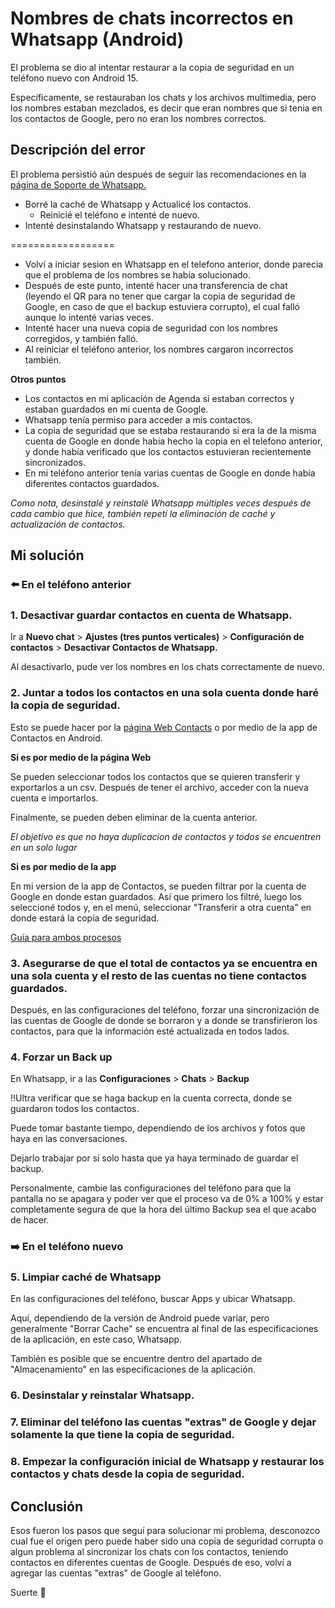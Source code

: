 # Nombres de chats incorrectos en Whatsapp (Android) 

El problema se dio al intentar restaurar a la copia de seguridad en un teléfono nuevo con Android 15.

Específicamente, se restauraban los chats y los archivos multimedia, pero los nombres estaban mezclados, es decir que eran nombres que si tenia en los contactos de Google, pero no eran los nombres correctos.

## Descripción del error
El problema persistió aún después de seguir las recomendaciones en la [página de Soporte de Whatsapp.](https://faq.whatsapp.com/522615322631338/?helpref=uf_share)
- Borré la caché de Whatsapp y Actualicé los contactos.
  -  Reinicié el teléfono e intenté de nuevo.
- Intenté desinstalando Whatsapp y restaurando de nuevo.
   
 ==================
 - Volví a iniciar sesion en Whatsapp en el telefono anterior, donde parecia que el problema de los nombres se había solucionado.
 - Después de este punto, intenté hacer una transferencia de chat (leyendo el QR para no tener que cargar la copia de seguridad de Google, en caso de que el backup estuviera corrupto), el cual falló aunque lo intenté varias veces.
 - Intenté hacer una nueva copia de seguridad con los nombres corregidos, y también falló.
 - Al reiniciar el teléfono anterior, los nombres cargaron incorrectos también.
 
 **Otros puntos**

 - Los contactos en mi aplicación de Agenda si estaban correctos y estaban guardados en mi cuenta de Google.
 - Whatsapp tenía permiso para acceder a mis contactos.
 - La copia de seguridad que se estaba restaurando si era la de la misma cuenta de Google en donde habia hecho la copia en el telefono anterior, y donde había verificado que los contactos estuvieran recientemente sincronizados. 
 - En mi teléfono anterior tenía varias cuentas de Google en donde había diferentes contactos guardados.
   
 *Como nota, desinstalé y reinstalé Whatsapp múltiples veces después de cada cambio que hice, también repetí la eliminación de caché y actualización de contactos.*


## Mi solución

### ⬅️ En el teléfono anterior
### 1. Desactivar guardar contactos en cuenta de Whatsapp.

Ir a **Nuevo chat** > **Ajustes (tres puntos verticales)** > **Configuración de contactos**  > **Desactivar Contactos de Whatsapp.**

Al desactivarlo, pude ver los nombres en los chats correctamente de nuevo. 

### 2. Juntar a todos los contactos en una sola cuenta donde haré la copia de seguridad. 

Esto se puede hacer por la [página Web Contacts](https://contacts.google.com/) o por medio de la app de Contactos en Android. 

**Si es por medio de la página Web**

Se pueden seleccionar todos los contactos que se quieren transferir y exportarlos a un csv. Después de tener el archivo, acceder con la nueva cuenta e importarlos. 

Finalmente, se pueden deben eliminar de la cuenta anterior. 

*El objetivo es que no haya duplicacion de contactos y todos se encuentren en un solo lugar* 

**Si es por medio de la app**

En mi version de la app de Contactos, se pueden filtrar por la cuenta de Google en donde estan guardados. Así que primero los filtré, luego los seleccioné todos y, en el menú, seleccionar "Transferir a otra cuenta" en donde estará la copia de seguridad. 

[Guía para ambos procesos](https://www.technipages.com/transfer-contacts-gmail-account/)

### 3. Asegurarse de que el total de contactos ya se encuentra en una sola cuenta y el resto de las cuentas no tiene contactos guardados. 

Después, en las configuraciones del teléfono, forzar una sincronización de las cuentas de Google de donde se borraron y a donde se transfirieron los contactos, para que la información esté actualizada en todos lados. 

### 4. Forzar un Back up 

En Whatsapp, ir a las **Configuraciones**  > **Chats**  > **Backup** 

‼️Ultra verificar que se haga backup en la cuenta correcta, donde se guardaron todos los contactos. 

Puede tomar bastante tiempo, dependiendo de los archivos y fotos que haya en las conversaciones. 

Dejarlo trabajar por si solo hasta que ya haya terminado de guardar el backup.

Personalmente, cambie las configuraciones del teléfono para que la pantalla no se apagara y poder ver que el proceso va de 0% a 100% y estar completamente segura de que la hora del último Backup sea el que acabo de hacer.

### ➡️ En el teléfono nuevo
### 5. Limpiar caché de Whatsapp 

En las configuraciones del teléfono, buscar Apps y ubicar Whatsapp. 

Aquí, dependiendo de la versión de Android puede variar, pero generalmente "Borrar Cache" se encuentra al final de las especificaciones de la aplicación, en este caso, Whatsapp. 

También es posible que se encuentre dentro del apartado de "Almacenamiento" en las especificaciones de la aplicación. 
### 6. Desinstalar y reinstalar Whatsapp. 
### 7. Eliminar del teléfono las cuentas "extras" de Google y dejar solamente la que tiene la copia de seguridad.
### 8. Empezar la configuración inicial de Whatsapp y restaurar los contactos y chats desde la copia de seguridad. 

## Conclusión 

Esos fueron los pasos que seguí para solucionar mi problema, desconozco cual fue el origen pero puede haber sido una copia de seguridad corrupta o algun problema al sincronizar los chats con los contactos, teniendo contactos en diferentes cuentas de Google. 
Después de eso, volví a agregar las cuentas "extras" de Google al teléfono. 


Suerte 🥲
